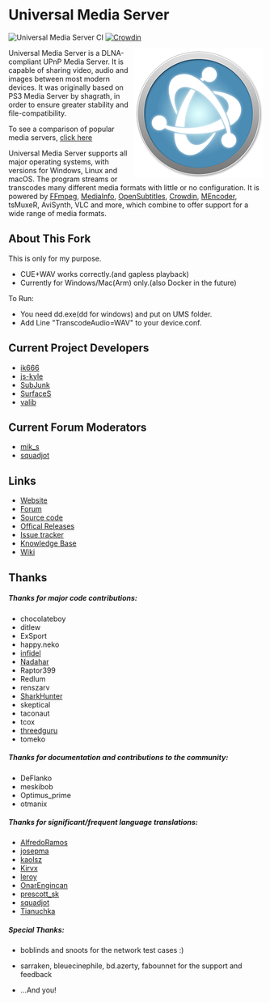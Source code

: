 # Universal Media Server
![Universal Media Server CI](https://github.com/UniversalMediaServer/UniversalMediaServer/workflows/Universal%20Media%20Server%20CI/badge.svg) [![Crowdin](https://badges.crowdin.net/universalmediaserver/localized.svg)](https://crowdin.com/project/universalmediaserver)

[<img align="right" src="https://github.com/UniversalMediaServer/UniversalMediaServer/blob/main/src/main/resources/images/logo.png?raw=true" alt="Universal Media Server" width="256" height="auto"/>][1] Universal Media Server is a DLNA-compliant UPnP Media Server.
It is capable of sharing video, audio and images between most modern devices.
It was originally based on PS3 Media Server by shagrath, in order to ensure greater stability and file-compatibility.

To see a comparison of popular media servers, [click here][2]

Universal Media Server supports all major operating systems, with versions for Windows, Linux and macOS.
The program streams or transcodes many different media formats with little or no configuration.
It is powered by [FFmpeg][27], [MediaInfo][28], [OpenSubtitles][25], [Crowdin][29], [MEncoder][26], tsMuxeR, AviSynth, VLC and more, which combine to offer support for a wide range of media formats.

## About This Fork
This is only for my purpose.
* CUE+WAV works correctly.(and gapless playback)
* Currently for Windows/Mac(Arm) only.(also Docker in the future)

To Run:
* You need dd.exe(dd for windows) and put on UMS folder.
* Add Line "TranscodeAudio=WAV" to your device.conf.


## Current Project Developers

* [ik666][32]
* [js-kyle][31]
* [SubJunk][3]
* [SurfaceS][33]
* [valib][5]

## Current Forum Moderators

* [mik_s][7]
* [squadjot][30]

## Links

* [Website][1]
* [Forum][9]
* [Source code][10]
* [Offical Releases][11]
* [Issue tracker][12]
* [Knowledge Base][13]
* [Wiki][14]

## Thanks

##### Thanks for major code contributions:

* chocolateboy
* ditlew
* ExSport
* happy.neko
* [infidel][6]
* [Nadahar][15]
* Raptor399
* Redlum
* renszarv
* [SharkHunter][4]
* skeptical
* taconaut
* tcox
* [threedguru][34]
* tomeko

##### Thanks for documentation and contributions to the community:

* DeFlanko
* meskibob
* Optimus_prime
* otmanix

##### Thanks for significant/frequent language translations:

* [AlfredoRamos][19]
* [josepma][16]
* [kaolsz][23]
* [Kirvx][17]
* [leroy][18]
* [OnarEngincan][22]
* [prescott_sk][24]
* [squadjot][21]
* [Tianuchka][20]

##### Special Thanks: 

* boblinds and snoots for the network test cases :)
* sarraken, bleuecinephile, bd.azerty, fabounnet for the support and feedback
* ...And you!


  [1]: https://www.universalmediaserver.com
  [2]: https://www.universalmediaserver.com/comparison/
  [3]: https://www.universalmediaserver.com/forum/memberlist.php?mode=viewprofile&u=2
  [4]: https://www.universalmediaserver.com/forum/memberlist.php?mode=viewprofile&u=62
  [5]: https://www.universalmediaserver.com/forum/memberlist.php?mode=viewprofile&u=683
  [6]: https://www.universalmediaserver.com/forum/memberlist.php?mode=viewprofile&u=171
  [7]: https://www.universalmediaserver.com/forum/memberlist.php?mode=viewprofile&u=10450
  [8]: https://www.universalmediaserver.com/forum/memberlist.php?mode=viewprofile&u=1194
  [9]: https://www.universalmediaserver.com/forum
  [10]: https://github.com/UniversalMediaServer/UniversalMediaServer
  [11]: https://www.universalmediaserver.com/downloads/
  [12]: https://github.com/UniversalMediaServer/UniversalMediaServer/issues?state=open
  [13]: https://support.universalmediaserver.com
  [14]: https://github.com/UniversalMediaServer/UniversalMediaServer/wiki
  [15]: https://www.universalmediaserver.com/forum/memberlist.php?mode=viewprofile&u=4025
  [16]: https://github.com/josepma
  [17]: https://github.com/kirvx
  [18]: https://github.com/ler0y
  [19]: https://github.com/AlfredoRamos
  [20]: https://www.universalmediaserver.com/forum/memberlist.php?mode=viewprofile&u=573
  [21]: https://github.com/squadjot
  [22]: https://crowdin.com/profile/OnarEngincan
  [23]: https://github.com/K4r0lSz
  [24]: https://github.com/prescott66
  [25]: https://www.opensubtitles.org/
  [26]: http://www.mplayerhq.hu/
  [27]: https://www.ffmpeg.org/
  [28]: https://mediaarea.net/en/MediaInfo
  [29]: https://crowdin.com/
  [30]: https://www.universalmediaserver.com/forum/memberlist.php?mode=viewprofile&u=55
  [31]: https://github.com/js-kyle
  [32]: https://github.com/ik666
  [33]: https://github.com/SurfaceS
  [34]: https://github.com/threedguru
